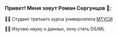 ### Привет! Меня зовут Роман Сергунцов 🥒:  
  
👨‍💻 Студент третьего курса университета [МТУСИ](https://mtuci.ru/)

👨‍🎓 Изучаю науку о данных, хочу стать DS/ML
